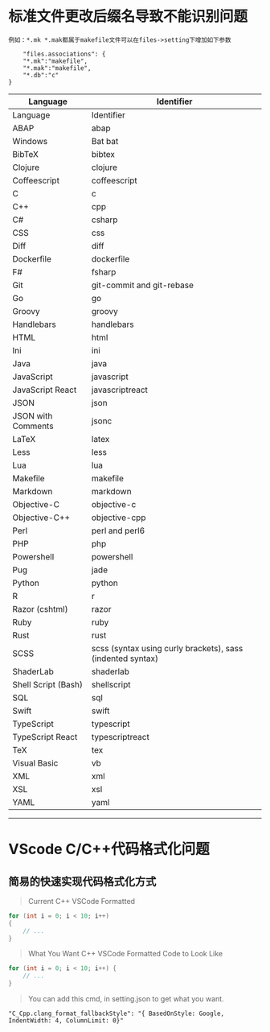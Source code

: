# 标准文件更改后缀名导致不能识别问题
 
    例如：*.mk *.mak都属于makefile文件可以在files->setting下增加如下参数
    
        "files.associations": {
        "*.mk":"makefile",
        "*.mak":"makefile",
        "*.db":"c"
    }      
|Language|Identifier|
|--------|----------|
Language|Identifier
ABAP|abap
Windows|Bat	bat
BibTeX|bibtex
Clojure|clojure
Coffeescript|coffeescript
C|c
C++|cpp
C#|csharp
CSS|css
Diff|diff
Dockerfile|dockerfile
F#|fsharp
Git|git-commit and git-rebase
Go|go
Groovy|groovy
Handlebars|handlebars
HTML|html
Ini|ini
Java|java
JavaScript|javascript
JavaScript React|javascriptreact
JSON|json
JSON with Comments|jsonc
LaTeX|latex
Less|less
Lua|lua
Makefile|makefile
Markdown|markdown
Objective-C|objective-c
Objective-C++|objective-cpp
Perl|perl and perl6
PHP|php
Powershell|powershell
Pug|jade
Python|python
R|r
Razor (cshtml)|razor
Ruby|ruby
Rust|rust
SCSS|scss (syntax using curly brackets), sass (indented syntax)
ShaderLab|shaderlab
Shell Script (Bash)|shellscript
SQL|sql
Swift|swift
TypeScript|typescript
TypeScript React|typescriptreact
TeX|tex
Visual Basic|vb
XML|xml
XSL|xsl
YAML|yaml

---
# VScode C/C++代码格式化问题

## 简易的快速实现代码格式化方式

> Current C++ VSCode Formatted
```c
for (int i = 0; i < 10; i++)
{
    // ...
}
```  
> What You Want C++ VSCode Formatted Code to Look Like
```c
for (int i = 0; i < 10; i++) {
    // ...
}
```  
> You can add this cmd, in setting.json to get what you want.
```
"C_Cpp.clang_format_fallbackStyle": "{ BasedOnStyle: Google, IndentWidth: 4, ColumnLimit: 0}"
```
